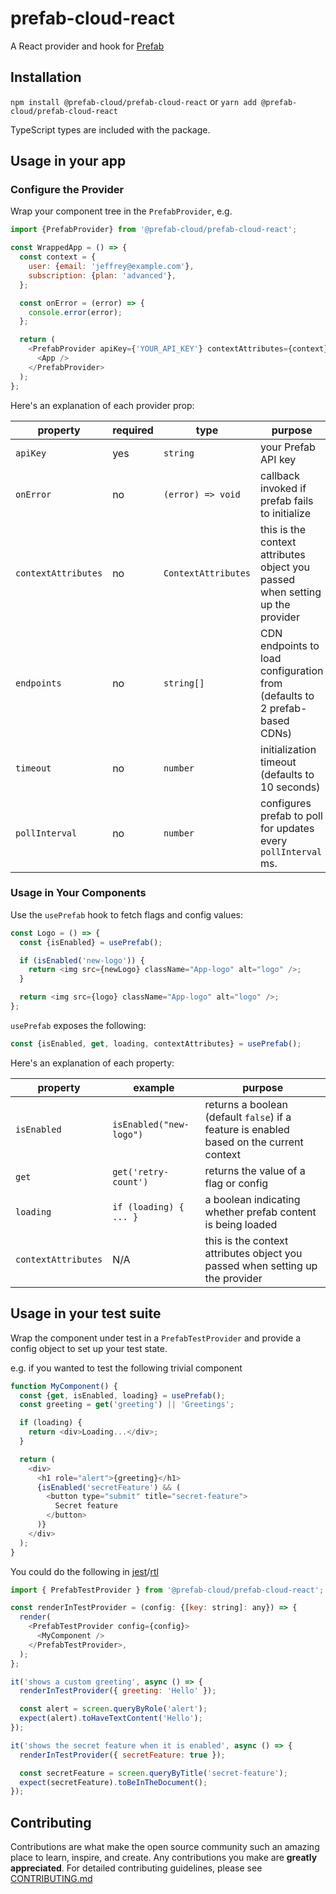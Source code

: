 # prefab-cloud-react

A React provider and hook for [Prefab]

## Installation

`npm install @prefab-cloud/prefab-cloud-react` or `yarn add @prefab-cloud/prefab-cloud-react`

TypeScript types are included with the package.

## Usage in your app

### Configure the Provider

Wrap your component tree in the `PrefabProvider`, e.g.

```javascript
import {PrefabProvider} from '@prefab-cloud/prefab-cloud-react';

const WrappedApp = () => {
  const context = {
    user: {email: 'jeffrey@example.com'},
    subscription: {plan: 'advanced'},
  };

  const onError = (error) => {
    console.error(error);
  };

  return (
    <PrefabProvider apiKey={'YOUR_API_KEY'} contextAttributes={context} onError={onError}>
      <App />
    </PrefabProvider>
  );
};
```

Here's an explanation of each provider prop:

| property            | required | type                | purpose                                                                       |
| ------------------- | -------- | ------------------- | ----------------------------------------------------------------------------- |
| `apiKey`            | yes      | `string`            | your Prefab API key                                                           |
| `onError`           | no       | `(error) => void`   | callback invoked if prefab fails to initialize                                |
| `contextAttributes` | no       | `ContextAttributes` | this is the context attributes object you passed when setting up the provider |
| `endpoints`         | no       | `string[]`          | CDN endpoints to load configuration from (defaults to 2 prefab-based CDNs)    |
| `timeout`           | no       | `number`            | initialization timeout (defaults to 10 seconds)                               |
| `pollInterval`      | no       | `number`            | configures prefab to poll for updates every `pollInterval` ms.                |

### Usage in Your Components

Use the `usePrefab` hook to fetch flags and config values:

```javascript
const Logo = () => {
  const {isEnabled} = usePrefab();

  if (isEnabled('new-logo')) {
    return <img src={newLogo} className="App-logo" alt="logo" />;
  }

  return <img src={logo} className="App-logo" alt="logo" />;
};
```

`usePrefab` exposes the following:

```javascript
const {isEnabled, get, loading, contextAttributes} = usePrefab();
```

Here's an explanation of each property:

| property            | example                 | purpose                                                                                  |
| ------------------- | ----------------------- | ---------------------------------------------------------------------------------------- |
| `isEnabled`         | `isEnabled("new-logo")` | returns a boolean (default `false`) if a feature is enabled based on the current context |
| `get`               | `get('retry-count')`    | returns the value of a flag or config                                                    |
| `loading`           | `if (loading) { ... }`  | a boolean indicating whether prefab content is being loaded                              |
| `contextAttributes` | N/A                     | this is the context attributes object you passed when setting up the provider            |

## Usage in your test suite

Wrap the component under test in a `PrefabTestProvider` and provide a config object to set up your
test state.

e.g. if you wanted to test the following trivial component

```javascript
function MyComponent() {
  const {get, isEnabled, loading} = usePrefab();
  const greeting = get('greeting') || 'Greetings';

  if (loading) {
    return <div>Loading...</div>;
  }

  return (
    <div>
      <h1 role="alert">{greeting}</h1>
      {isEnabled('secretFeature') && (
        <button type="submit" title="secret-feature">
          Secret feature
        </button>
      )}
    </div>
  );
}
```

You could do the following in [jest]/[rtl]

```javascript
import { PrefabTestProvider } from '@prefab-cloud/prefab-cloud-react';

const renderInTestProvider = (config: {[key: string]: any}) => {
  render(
    <PrefabTestProvider config={config}>
      <MyComponent />
    </PrefabTestProvider>,
  );
};

it('shows a custom greeting', async () => {
  renderInTestProvider({ greeting: 'Hello' });

  const alert = screen.queryByRole('alert');
  expect(alert).toHaveTextContent('Hello');
});

it('shows the secret feature when it is enabled', async () => {
  renderInTestProvider({ secretFeature: true });

  const secretFeature = screen.queryByTitle('secret-feature');
  expect(secretFeature).toBeInTheDocument();
});
```

## Contributing

Contributions are what make the open source community such an amazing place to learn, inspire, and
create. Any contributions you make are **greatly appreciated**. For detailed contributing
guidelines, please see [CONTRIBUTING.md](CONTRIBUTING.md)

[jest]: https://jestjs.io/
[rtl]: https://testing-library.com/docs/react-testing-library/intro/
[Prefab]: https://www.prefab.cloud/
